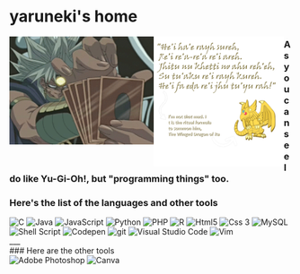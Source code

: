 # yaruneki's home

<img align="left" src="marik.gif" width="51%" height="auto" style="padding: 0 auto;">
<img align="left" src="quote_and_comment.png" width="46%" height="auto" style="padding: 0 auto;">

### As you can see I do like Yu-Gi-Oh!, but "programming things" too.
### Here's the list of the languages and other tools
<div>
  <img alt="C" src="https://img.shields.io/badge/c-%2300599C.svg?style=for-the-badge&logo=c&logoColor=white&style=flat-square" />
  <img alt="Java" src="https://img.shields.io/badge/java-%23ED8B00.svg?style=for-the-badge&logo=java&logoColor=white&style=flat-square" />
  <img alt="JavaScript" src="https://img.shields.io/badge/javascript-%23323330.svg?style=for-the-badge&logo=javascript&logoColor=%23F7DF1E&style=flat-square" />
  <img alt="Python" src="https://img.shields.io/badge/python-3670A0?style=for-the-badge&logo=python&logoColor=ffdd54&style=flat-square" />
  <img alt="PHP" src="https://img.shields.io/badge/php-%23777BB4.svg?style=for-the-badge&logo=php&logoColor=white&style=flat-square" />
  <img alt="R" src="https://img.shields.io/badge/r-%23276DC3.svg?style=for-the-badge&logo=r&logoColor=white&style=flat-square" />
  <img alt="Html5" src="https://img.shields.io/badge/html5-%23E34F26.svg?style=for-the-badge&logo=html5&logoColor=white&style=flat-square" />
  <img alt="Css 3" src="https://img.shields.io/badge/css3-%231572B6.svg?style=for-the-badge&logo=css3&logoColor=white&style=flat-square" />
  <img alt="MySQL" src="https://img.shields.io/badge/mysql-%2300f.svg?style=for-the-badge&logo=mysql&logoColor=white&style=flat-square" />
  <img alt="Shell Script" src="https://img.shields.io/badge/shell_script-%23121011.svg?style=for-the-badge&logo=gnu-bash&logoColor=white)&style=flat-square" />
  <img alt="Codepen" src="https://img.shields.io/badge/Codepen-000000?style=for-the-badge&logo=codepen&logoColor=white&style=flat-square" />
  <img alt="git" src="https://img.shields.io/badge/git-%23F05033.svg?style=for-the-badge&logo=git&logoColor=white&style=flat-square" />
  <img alt="Visual Studio Code" src="https://img.shields.io/badge/Visual%20Studio%20Code-0078d7.svg?style=for-the-badge&logo=visual-studio-code&logoColor=white&style=flat-square" />
  <img alt="Vim" src="https://img.shields.io/badge/VIM-%2311AB00.svg?style=for-the-badge&logo=vim&logoColor=white&style=flat-square" />
</div>
‎___‎
<br>
### Here are the other tools
<div>
  <img alt="Adobe Photoshop" src="https://img.shields.io/badge/adobe%20photoshop-%2331A8FF.svg?style=for-the-badge&logo=adobe%20photoshop&logoColor=white&style=flat-square" />
  <img alt="Canva" src="https://img.shields.io/badge/Canva-%2300C4CC.svg?style=for-the-badge&logo=Canva&logoColor=white&style=flat-square" />
  <img alt="" src="&style=flat-square" />
  <img alt="" src="&style=flat-square" />
  <img alt="" src="&style=flat-square" />
  <img alt="" src="&style=flat-square" />
  <img alt="" src="&style=flat-square" />
  <img alt="" src="&style=flat-square" />
  <img alt="" src="&style=flat-square" />
  <img alt="" src="&style=flat-square" />
  <img alt="" src="&style=flat-square" />
  <img alt="" src="&style=flat-square" />
  <img alt="" src="&style=flat-square" />
  <img alt="" src="&style=flat-square" />
  <img alt="" src="&style=flat-square" />
</div>
